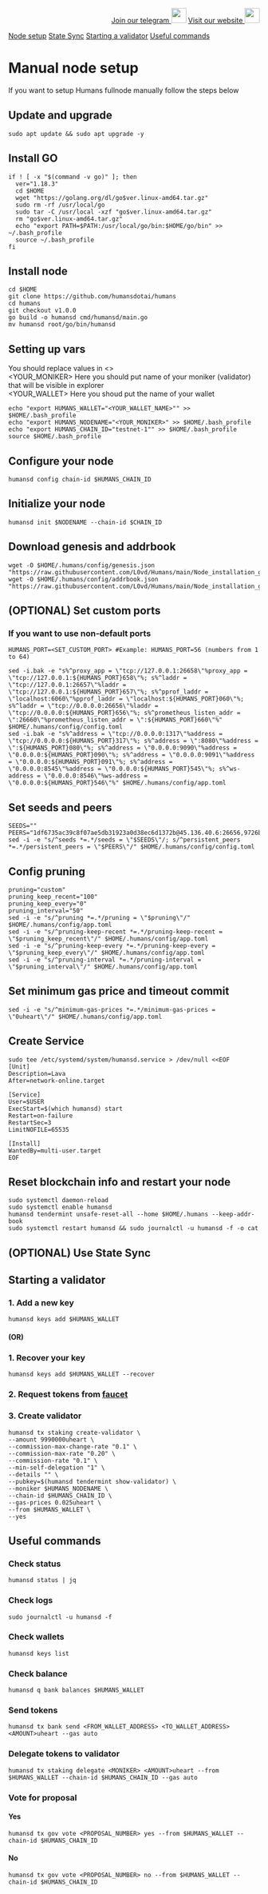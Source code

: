 <p style="font-size:14px" align="right">
<a href="https://t.me/L0vd_staking" target="_blank">Join our telegram <img src="https://raw.githubusercontent.com/L0vd/screenshots/main/Telegram_logo.png" width="30"/></a>
<a href="https://l0vd.com/" target="_blank">Visit our website <img src="https://raw.githubusercontent.com/L0vd/screenshots/main/L0vd.png" width="30"/></a>
</p>

[Node setup](#node_setup)
[State Sync](#state_sync)
[Starting a validator](#starting_validator)
[Useful commands](#useful_commands)



<a name="node_setup"></a>
# Manual node setup
If you want to setup Humans fullnode manually follow the steps below

## Update and upgrade
```
sudo apt update && sudo apt upgrade -y
```

## Install GO
```
if ! [ -x "$(command -v go)" ]; then
  ver="1.18.3"
  cd $HOME
  wget "https://golang.org/dl/go$ver.linux-amd64.tar.gz"
  sudo rm -rf /usr/local/go
  sudo tar -C /usr/local -xzf "go$ver.linux-amd64.tar.gz"
  rm "go$ver.linux-amd64.tar.gz"
  echo "export PATH=$PATH:/usr/local/go/bin:$HOME/go/bin" >> ~/.bash_profile
  source ~/.bash_profile
fi
```

## Install node
```
cd $HOME
git clone https://github.com/humansdotai/humans
cd humans
git checkout v1.0.0
go build -o humansd cmd/humansd/main.go
mv humansd root/go/bin/humansd
```


## Setting up vars
You should replace values in <> <br />
<YOUR_MONIKER> Here you should put name of your moniker (validator) that will be visible in explorer <br />
<YOUR_WALLET> Here you shoud put the name of your wallet

```
echo "export HUMANS_WALLET="<YOUR_WALLET_NAME>"" >> $HOME/.bash_profile
echo "export HUMANS_NODENAME="<YOUR_MONIKER>" >> $HOME/.bash_profile
echo "export HUMANS_CHAIN_ID="testnet-1"" >> $HOME/.bash_profile
source $HOME/.bash_profile
```


## Configure your node
```
humansd config chain-id $HUMANS_CHAIN_ID
```

## Initialize your node
```
humansd init $NODENAME --chain-id $CHAIN_ID
```

## Download genesis and addrbook
```
wget -O $HOME/.humans/config/genesis.json "https://raw.githubusercontent.com/L0vd/Humans/main/Node_installation_guide/genesis.json"
wget -O $HOME/.humans/config/addrbook.json "https://raw.githubusercontent.com/L0vd/Humans/main/Node_installation_guide/addrbook.json"
```

## (OPTIONAL) Set custom ports

### If you want to use non-default ports
```
HUMANS_PORT=<SET_CUSTOM_PORT> #Example: HUMANS_PORT=56 (numbers from 1 to 64)
```
```
sed -i.bak -e "s%^proxy_app = \"tcp://127.0.0.1:26658\"%proxy_app = \"tcp://127.0.0.1:${HUMANS_PORT}658\"%; s%^laddr = \"tcp://127.0.0.1:26657\"%laddr = \"tcp://127.0.0.1:${HUMANS_PORT}657\"%; s%^pprof_laddr = \"localhost:6060\"%pprof_laddr = \"localhost:${HUMANS_PORT}060\"%; s%^laddr = \"tcp://0.0.0.0:26656\"%laddr = \"tcp://0.0.0.0:${HUMANS_PORT}656\"%; s%^prometheus_listen_addr = \":26660\"%prometheus_listen_addr = \":${HUMANS_PORT}660\"%" $HOME/.humans/config/config.toml
sed -i.bak -e "s%^address = \"tcp://0.0.0.0:1317\"%address = \"tcp://0.0.0.0:${HUMANS_PORT}317\"%; s%^address = \":8080\"%address = \":${HUMANS_PORT}080\"%; s%^address = \"0.0.0.0:9090\"%address = \"0.0.0.0:${HUMANS_PORT}090\"%; s%^address = \"0.0.0.0:9091\"%address = \"0.0.0.0:${HUMANS_PORT}091\"%; s%^address = \"0.0.0.0:8545\"%address = \"0.0.0.0:${HUMANS_PORT}545\"%; s%^ws-address = \"0.0.0.0:8546\"%ws-address = \"0.0.0.0:${HUMANS_PORT}546\"%" $HOME/.humans/config/app.toml
```


## Set seeds and peers
```
SEEDS=""
PEERS="1df6735ac39c8f07ae5db31923a0d38ec6d1372b@45.136.40.6:26656,9726b7ba17ee87006055a9b7a45293bfd7b7f0fc@45.136.40.16:26656,6e84cde074d4af8a9df59d125db3bf8d6722a787@45.136.40.18:26656,eda3e2255f3c88f97673d61d6f37b243de34e9d9@45.136.40.13:26656,4de8c8acccecc8e0bed4a218c2ef235ab68b5cf2@45.136.40.12:26656"
sed -i -e "s/^seeds *=.*/seeds = \"$SEEDS\"/; s/^persistent_peers *=.*/persistent_peers = \"$PEERS\"/" $HOME/.humans/config/config.toml
```

## Config pruning
```
pruning="custom"
pruning_keep_recent="100"
pruning_keep_every="0"
pruning_interval="50"
sed -i -e "s/^pruning *=.*/pruning = \"$pruning\"/" $HOME/.humans/config/app.toml
sed -i -e "s/^pruning-keep-recent *=.*/pruning-keep-recent = \"$pruning_keep_recent\"/" $HOME/.humans/config/app.toml
sed -i -e "s/^pruning-keep-every *=.*/pruning-keep-every = \"$pruning_keep_every\"/" $HOME/.humans/config/app.toml
sed -i -e "s/^pruning-interval *=.*/pruning-interval = \"$pruning_interval\"/" $HOME/.humans/config/app.toml
```

## Set minimum gas price and timeout commit
```
sed -i -e "s/^minimum-gas-prices *=.*/minimum-gas-prices = \"0uheart\"/" $HOME/.humans/config/app.toml
```

## Create Service
```
sudo tee /etc/systemd/system/humansd.service > /dev/null <<EOF
[Unit]
Description=Lava
After=network-online.target

[Service]
User=$USER
ExecStart=$(which humansd) start
Restart=on-failure
RestartSec=3
LimitNOFILE=65535

[Install]
WantedBy=multi-user.target
EOF
```

## Reset blockchain info and restart your node
```
sudo systemctl daemon-reload
sudo systemctl enable humansd
humansd tendermint unsafe-reset-all --home $HOME/.humans --keep-addr-book
sudo systemctl restart humansd && sudo journalctl -u humansd -f -o cat
```

<a name="state_sync"></a>
## (OPTIONAL) Use State Sync

<a name="starting_validator"></a>
## Starting a validator

### 1. Add a new key
```
humansd keys add $HUMANS_WALLET
```
#### (OR)

### 1. Recover your key
```
humansd keys add $HUMANS_WALLET --recover
```

### 2. Request tokens from [faucet](https://discord.com/channels/999302051538411671/1039540296540770385)

### 3. Create validator
```
humansd tx staking create-validator \
--amount 9990000uheart \
--commission-max-change-rate "0.1" \
--commission-max-rate "0.20" \
--commission-rate "0.1" \
--min-self-delegation "1" \
--details "" \
--pubkey=$(humansd tendermint show-validator) \
--moniker $HUMANS_NODENAME \
--chain-id $HUMANS_CHAIN_ID \
--gas-prices 0.025uheart \
--from $HUMANS_WALLET \
--yes
```
<a name="useful_commands"></a>
## Useful commands

### Check status
```
humansd status | jq
```

### Check logs
```
sudo journalctl -u humansd -f
```

### Check wallets
```
humansd keys list
```

### Check balance
```
humansd q bank balances $HUMANS_WALLET
```

### Send tokens
```
humansd tx bank send <FROM_WALLET_ADDRESS> <TO_WALLET_ADDRESS> <AMOUNT>uheart --gas auto
```

### Delegate tokens to validator
```
humansd tx staking delegate <MONIKER> <AMOUNT>uheart --from $HUMANS_WALLET --chain-id $HUMANS_CHAIN_ID --gas auto
```

### Vote for proposal
#### Yes
```
humansd tx gov vote <PROPOSAL_NUMBER> yes --from $HUMANS_WALLET --chain-id $HUMANS_CHAIN_ID
```
#### No
```
humansd tx gov vote <PROPOSAL_NUMBER> no --from $HUMANS_WALLET --chain-id $HUMANS_CHAIN_ID
```
